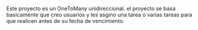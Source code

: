 Este proyecto es un OneToMany unidireccional.
el proyecto se basa basicamente que creo usuarios y les asgino una tarea o varias tareas para que realicen antes de su fecha de vencimiento.
